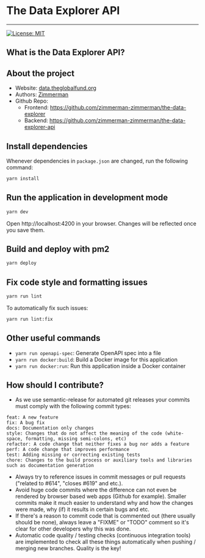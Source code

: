 # The Data Explorer API

---

[![License: MIT](https://img.shields.io/badge/License-MIT-blue.svg)](https://github.com/zimmerman-team/the-data-explorer/blob/main/LICENSE.MD)

## What is the Data Explorer API?

## About the project

- Website: <a href="https://data.theglobalfund.org" target="_blank">data.theglobalfund.org</a>
- Authors: <a href="https://www.zimmerman.team/" target="_blank">Zimmerman</a>
- Github Repo:
  - Frontend: <a href="https://github.com/zimmerman-zimmerman/the-data-explorer" target="_blank">https://github.com/zimmerman-zimmerman/the-data-explorer</a>
  - Backend: <a href="https://github.com/zimmerman-zimmerman/the-data-explorer-api" target="_blank">https://github.com/zimmerman-zimmerman/the-data-explorer-api</a>

## Install dependencies

Whenever dependencies in `package.json` are changed, run the following command:

```sh
yarn install
```

## Run the application in development mode

```sh
yarn dev
```

Open http://localhost:4200 in your browser. Changes will be reflected once you save them.

## Build and deploy with pm2

```sh
yarn deploy
```

## Fix code style and formatting issues

```sh
yarn run lint
```

To automatically fix such issues:

```sh
yarn run lint:fix
```

## Other useful commands

- `yarn run openapi-spec`: Generate OpenAPI spec into a file
- `yarn run docker:build`: Build a Docker image for this application
- `yarn run docker:run`: Run this application inside a Docker container

## How should I contribute?

- As we use semantic-release for automated git releases your commits must comply with the following commit types:

```
feat: A new feature
fix: A bug fix
docs: Documentation only changes
style: Changes that do not affect the meaning of the code (white-space, formatting, missing semi-colons, etc)
refactor: A code change that neither fixes a bug nor adds a feature
perf: A code change that improves performance
test: Adding missing or correcting existing tests
chore: Changes to the build process or auxiliary tools and libraries such as documentation generation
```

- Always try to reference issues in commit messages or pull requests ("related to #614", "closes #619" and etc.).
- Avoid huge code commits where the difference can not even be rendered by browser based web apps (Github for example). Smaller commits make it much easier to understand why and how the changes were made, why (if) it results in certain bugs and etc.
- If there's a reason to commit code that is commented out (there usually should be none), always leave a "FIXME" or "TODO" comment so it's clear for other developers why this was done.
- Automatic code quality / testing checks (continuous integration tools) are implemented to check all these things automatically when pushing / merging new branches. Quality is the key!
